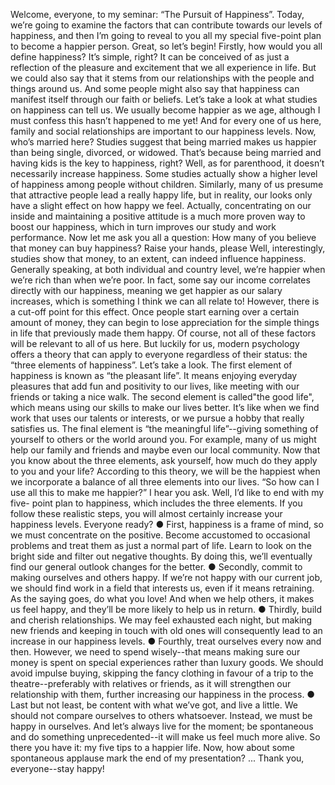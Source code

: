 Welcome, everyone, to my seminar: “The Pursuit of Happiness”. Today, we’re going to examine the factors that can contribute towards our levels of happiness, and then I’m going to reveal to you all my special five-point plan to become a happier person. Great, so let’s begin!
Firstly, how would you all define happiness? It’s simple, right? It can be conceived of as just a reflection of the pleasure and excitement that we all experience in life. But we could also say that it stems from our relationships with the people and things around us. And some people might also say that happiness can manifest itself through our faith or beliefs.
Let’s take a look at what studies on happiness can tell us. We usually become happier as we age, although I must confess this hasn’t happened to me yet! And for every one of us here, family and social relationships are important to our happiness levels. Now, who’s married here? Studies suggest that being married makes us happier than being single, divorced, or widowed. That’s because being married and having kids is the key to happiness, right? Well, as for parenthood, it doesn’t necessarily increase happiness. Some studies actually show a higher level of happiness among people without children. Similarly, many of us presume that attractive people lead a really happy life, but in reality, our looks only have a slight effect on how happy we feel. Actually, concentrating on our inside and maintaining a positive attitude is a much more proven way to boost our happiness, which in turn improves our study and work performance. Now let me ask you all a question: How many of you believe that money can buy happiness? Raise your hands, please Well, interestingly, studies show that money, to an extent, can indeed influence happiness. Generally speaking, at both individual and country level, we’re happier when we’re rich than when we’re poor. In fact, some say our income correlates directly with our happiness, meaning we get happier as our salary increases, which is something I think we can all relate to! However, there is a cut-off point for this effect. Once people start earning over a certain amount of money, they can begin to lose appreciation for the simple things in life that previously made them happy.
Of course, not all of these factors will be relevant to all of us here. But luckily for us, modern psychology offers a theory that can apply to everyone regardless of their status: the “three elements of happiness”. Let’s take a look.
The first element of happiness is known as “the pleasant life”. It means enjoying everyday pleasures that add fun and positivity to our lives, like meeting with our friends or taking a nice walk. The second element is called"the good life", which means using our skills to make our lives better. It’s like when we find work that uses our talents or interests, or we pursue a hobby that really satisfies us. The final element is “the meaningful life”--giving something of yourself to others or the world around you. For example, many of us might help our family and friends and maybe even our local community. Now that you know about the three elements, ask yourself, how much do they apply to you and your life? According to this theory, we will be the happiest when we incorporate a balance of all three elements into our lives.
“So how can I use all this to make me happier?” I hear you ask. Well, I’d like to end with my five- point plan to happiness, which includes the three elements. If you follow these realistic steps, you will almost certainly increase your happiness levels. Everyone ready?
● First, happiness is a frame of mind, so we must concentrate on the positive. Become accustomed to occasional problems and treat them as just a normal part of life. Learn to look on the bright side and filter out negative thoughts. By doing this, we’ll eventually find our general outlook changes for the better.
● Secondly, commit to making ourselves and others happy. If we’re not happy with our current job, we should find work in a field that interests us, even if it means retraining. As the saying goes, do what you love! And when we help others, it makes us feel happy, and they’ll be more likely to help us in return.
● Thirdly, build and cherish relationships. We may feel exhausted each night, but making new friends and keeping in touch with old ones will consequently lead to an increase in our happiness levels.
● Fourthly, treat ourselves every now and then. However, we need to spend wisely--that means making sure our money is spent on special experiences rather than luxury goods. We should avoid impulse buying, skipping the fancy clothing in favour of a trip to the theatre--preferably with relatives or friends, as it will strengthen our relationship with them, further increasing our happiness in the process.
● Last but not least, be content with what we’ve got, and live a little. We should not compare ourselves to others whatsoever. Instead, we must be happy in ourselves. And let’s always live for the moment; be spontaneous and do something unprecedented--it will make us feel much more alive.
So there you have it: my five tips to a happier life. Now, how about some spontaneous applause mark the end of my presentation? ... Thank you, everyone--stay happy!
